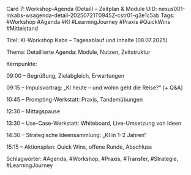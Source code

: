 Card 7: Workshop-Agenda (Detail) – Zeitplan & Module
UID: nexus001-mkabs-wsagenda-detail-20250721T0945Z-cstr01-g3e1c5ab
Tags: #Workshop #Agenda #KI #LearningJourney #Praxis #QuickWins #Mittelstand

Titel: KI-Workshop Kabs – Tagesablauf und Inhalte (08.07.2025)

Thema: Detaillierte Agenda: Module, Nutzen, Zeitstruktur

Kernpunkte:

09:00 – Begrüßung, Zielabgleich, Erwartungen

09:15 – Impulsvortrag: „KI heute – und wohin geht die Reise?“ (+ Q&A)

10:45 – Prompting-Werkstatt: Praxis, Tandemübungen

12:30 – Mittagspause

13:30 – Use-Case-Werkstatt: Whiteboard, Live-Umsetzung von Ideen

14:30 – Strategische Ideensammlung: „KI in 1–2 Jahren“

15:15 – Aktionsplan: Quick Wins, offene Runde, Abschluss

Schlagwörter: #Agenda, #Workshop, #Praxis, #Transfer, #Strategie, #LearningJourney